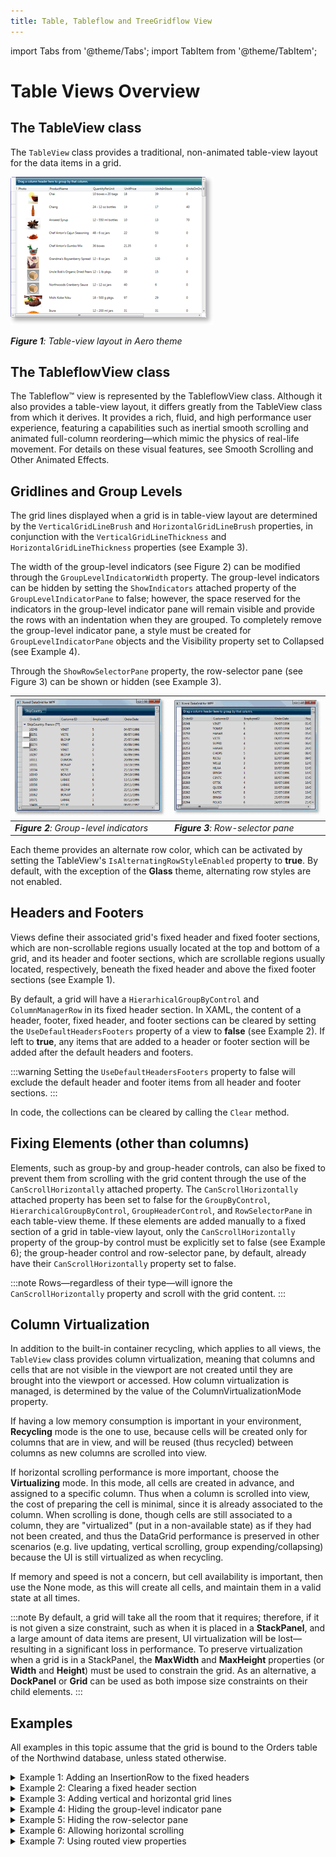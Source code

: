 ```yaml
---
title: Table, Tableflow and TreeGridflow View
---
```


import Tabs from '@theme/Tabs';
import TabItem from '@theme/TabItem';

# Table Views Overview

## The TableView class
The `TableView` class provides a traditional, non-animated table-view layout for the data items in a grid. 

![TableView](/img/TableView_thumb.png)

***Figure 1**: Table-view layout in Aero theme*

## The TableflowView class
The Tableflow™ view is represented by the TableflowView class. Although it also provides a table-view layout, it differs greatly from the TableView class from which it derives. It provides a rich, fluid, and high performance user experience, featuring a capabilities such as inertial smooth scrolling and animated full-column reordering—which mimic the physics of real-life movement. For details on these visual features, see Smooth Scrolling and Other Animated Effects.

## Gridlines and Group Levels
The grid lines displayed when a grid is in table-view layout are determined by the `VerticalGridLineBrush` and `HorizontalGridLineBrush` properties, in conjunction with the `VerticalGridLineThickness` and `HorizontalGridLineThickness` properties (see Example 3). 

The width of the group-level indicators (see Figure 2) can be modified through the `GroupLevelIndicatorWidth` property. The group-level indicators can be hidden by setting the `ShowIndicators` attached property of the `GroupLevelIndicatorPane` to false; however, the space reserved for the indicators in the group-level indicator pane will remain visible and provide the rows with an indentation when they are grouped. To completely remove the group-level indicator pane, a style must be created for `GroupLevelIndicatorPane` objects and the Visibility property set to Collapsed (see Example 4).

Through the `ShowRowSelectorPane` property, the row-selector pane (see Figure 3) can be shown or hidden (see Example 3).

|![tableViews_Figure2](/img/tableViews_Figure2_thumb.gif)|![tableViews_Figure3](/img/tableViews_Figure3_thumb.gif)|
|--------------------------------------------------------|--------------------------------------------------------|
|***Figure 2**: Group-level indicators*|***Figure 3**: Row-selector pane*|

Each theme provides an alternate row color, which can be activated by setting the TableView's `IsAlternatingRowStyleEnabled` property to **true**. By default, with the exception of the **Glass** theme, alternating row styles are not enabled.

## Headers and Footers
Views define their associated grid's fixed header and fixed footer sections, which are non-scrollable regions usually located at the top and bottom of a grid, and its header and footer sections, which are scrollable regions usually located, respectively, beneath the fixed header and above the fixed footer sections (see Example 1).

By default, a grid will have a `HierarhicalGroupByControl` and `ColumnManagerRow` in its fixed header section. In XAML, the content of a header, footer, fixed header, and footer sections can be cleared by setting the `UseDefaultHeadersFooters` property of a view to **false** (see Example 2). If left to **true**, any items that are added to a header or footer section will be added after the default headers and footers.

:::warning
Setting the `UseDefaultHeadersFooters` property to false will exclude the default header and footer items from all header and footer sections.
:::

In code, the collections can be cleared by calling the `Clear` method.

## Fixing Elements (other than columns)
Elements, such as group-by and group-header controls, can also be fixed to prevent them from scrolling with the grid content through the use of the `CanScrollHorizontally` attached property. The `CanScrollHorizontally` attached property has been set to false for the `GroupByControl`, `HierarchicalGroupByControl`,  `GroupHeaderControl`, and `RowSelectorPane` in each table-view theme. If these elements are added manually to a fixed section of a grid in table-view layout, only the `CanScrollHorizontally` property of the group-by control must be explicitly set to false (see Example 6); the group-header control and row-selector pane, by default, already have their `CanScrollHorizontally` property set to false.

:::note
Rows—regardless of their type—will ignore the `CanScrollHorizontally` property and scroll with the grid content.
:::

## Column Virtualization
In addition to the built-in container recycling, which applies to all views, the `TableView` class provides column virtualization, meaning that columns and cells that are not visible in the viewport are not created until they are brought into the viewport or accessed. How column virtualization is managed, is determined by the value of the ColumnVirtualizationMode property.

If having a low memory consumption is important in your environment, **Recycling** mode is the one to use, because cells will be created only for columns that are in view, and will be reused (thus recycled) between columns as new columns are scrolled into view. 

If horizontal scrolling performance is more important, choose the **Virtualizing** mode.  In this mode, all cells are created in advance, and assigned to a specific column.  Thus when a column is scrolled into view, the cost of preparing the cell is minimal, since it is already associated to the column.  When scrolling is done, though cells are still associated to a column, they are "virtualized" (put in a non-available state) as if they had not been created, and thus the DataGrid performance is preserved in other scenarios (e.g. live updating, vertical scrolling, group expending/collapsing) because the UI is still virtualized as when recycling. 

If memory and speed is not a concern, but cell availability is important, then use the None mode, as this will create all cells, and maintain them in a valid state at all times.

:::note
By default, a grid will take all the room that it requires; therefore, if it is not given a size constraint, such as when it is placed in a **StackPanel**, and a large amount of data items are present, UI virtualization will be lost—resulting in a significant loss in performance. To preserve virtualization when a grid is in a StackPanel, the **MaxWidth** and **MaxHeight** properties (or **Width** and **Height**) must be used to constrain the grid. As an alternative, a **DockPanel** or **Grid** can be used as both impose size constraints on their child elements.
:::

## Examples
All examples in this topic assume that the grid is bound to the Orders table of the Northwind database, unless stated otherwise.

<details>

  <summary>Example 1: Adding an InsertionRow to the fixed headers</summary>

  The following example demonstrates how to add an InsertionRow to the fixed header section of a grid. 

  ```xml
  <Grid xmlns:xcdg="http://schemas.xceed.com/wpf/xaml/datagrid">
    <Grid.Resources>
      <xcdg:DataGridCollectionViewSource x:Key="cvs_orders"
                                      Source="{Binding Source={x:Static Application.Current},
                                                        Path=Orders}"/>
    </Grid.Resources>
    <xcdg:DataGridControl x:Name="OrdersGrid"
                          ItemsSource="{Binding Source={StaticResource cvs_orders}}">
        <xcdg:DataGridControl.View>
          <xcdg:TableView>

            <xcdg:TableView.FixedHeaders>
                <DataTemplate>
                  <xcdg:InsertionRow/>
                </DataTemplate>
            </xcdg:TableView.FixedHeaders>
          </xcdg:TableView>
        </xcdg:DataGridControl.View>
    </xcdg:DataGridControl>
  </Grid>
  ```
</details>

<details>

  <summary>Example 2: Clearing a fixed header section</summary>

  The following example demonstrates how to clear the content of all header and footer sections of a grid using its view's **UseDefaultHeadersFooters** property.

  <Tabs>
    <TabItem value="xaml" label="XAML" default>

      ```xml
      <Grid xmlns:xcdg="http://schemas.xceed.com/wpf/xaml/datagrid">
        <Grid.Resources>
          <xcdg:DataGridCollectionViewSource x:Key="cvs_orders"
                                          Source="{Binding Source={x:Static Application.Current},
                                                            Path=Orders}"/>
        </Grid.Resources>
        <xcdg:DataGridControl x:Name="OrdersGrid"
                              ItemsSource="{Binding Source={StaticResource cvs_orders}}">
            <xcdg:DataGridControl.View>
              <xcdg:CardView UseDefaultHeadersFooters="False"/>
            </xcdg:DataGridControl.View>
        </xcdg:DataGridControl>
      </Grid>
      ```
    </TabItem>
    <TabItem value="csharp" label="C#">

      ```csharp
      CardView view = new CardView();
      view.UseDefaultHeadersFooters = false;
      dataGridControl.View = view;
      ```
    </TabItem>
    <TabItem value="vbnet" label="VB.NET">

      ```vbnet
        Dim view As New CardView()
        view.UseDefaultHeadersFooters = False
        dataGridControl.View = view
      ```
    </TabItem>
  </Tabs>
</details>

<details>

  <summary>Example 3: Adding vertical and horizontal grid lines</summary>

  The following example demonstrates how to add vertical and horizontal grid lines to a grid in table-view layout. A style for the ColumnManagerRow objects has been added to the resources to remove the horizontal grid line drawn above the column-manager row in the fixed headers.

  <Tabs>
    <TabItem value="xaml" label="XAML" default>

      ```xml
        <Grid xmlns:xcdg="http://schemas.xceed.com/wpf/xaml/datagrid">
          <Grid.Resources>
              <Style TargetType="{x:Type xcdg:ColumnManagerRow}">
                <Setter Property="BorderThickness" Value="0"/>
              </Style>
              <xcdg:DataGridCollectionViewSource x:Key="cvs_orders"
                                            Source="{Binding Source={x:Static Application.Current},
                                                              Path=Orders}"/>
          </Grid.Resources>   
          <xcdg:DataGridControl x:Name="OrdersGrid"
                                ItemsSource="{Binding Source={StaticResource cvs_orders}}">
              <xcdg:DataGridControl.View>

                <xcdg:TableView HorizontalGridLineThickness="1" VerticalGridLineThickness="1">
                  <xcdg:TableView.HorizontalGridLineBrush>
                      <SolidColorBrush Color="Orange"/>
                  </xcdg:TableView.HorizontalGridLineBrush>
                  <xcdg:TableView.VerticalGridLineBrush>
                      <SolidColorBrush Color="Orange"/>
                  </xcdg:TableView.VerticalGridLineBrush>
                </xcdg:TableView> 
              </xcdg:DataGridControl.View>
          </xcdg:DataGridControl>
        </Grid>
      ```
    </TabItem>
    <TabItem value="csharp" label="C#">

      ```csharp
      TableView view = new TableView();
      view.HorizontalGridLineThickness = 1;
      view.VerticalGridLineThickness = 1;

      view.HorizontalGridLineBrush = Brushes.Orange;
      view.VerticalGridLineBrush = Brushes.Orange;

      dataGridControl.View = view;
      ```
    </TabItem>
    <TabItem value="vbnet" label="VB.NET">

      ```vbnet
      Dim view As New TableView()
      view.HorizontalGridLineThickness = 1
      view.VerticalGridLineThickness = 1

      view.HorizontalGridLineBrush = Brushes.Orange
      view.VerticalGridLineBrush = Brushes.Orange

      dataGridControl.View = view
      ```
    </TabItem>
  </Tabs>
</details>

<details>

  <summary>Example 4: Hiding the group-level indicator pane</summary>

  The following example demonstrates how to hide the group-level indicator pane by creating a style which sets the `Visibility` property of `GroupLevelIndicatorPane` objects to **Collapsed**.

  <Tabs>
    <TabItem value="xaml" label="XAML" default>

      ```xml
      <Grid xmlns:xcdg="http://schemas.xceed.com/wpf/xaml/datagrid">
        <Grid.Resources>
          <Style TargetType="{x:Type xcdg:GroupLevelIndicatorPane}">
            <Setter Property="Visibility" Value="Collapsed"/>
          </Style>
          <xcdg:DataGridCollectionViewSource x:Key="cvs_orders"
                                          Source="{Binding Source={x:Static Application.Current},
                                                            Path=Orders}">
            <xcdg:DataGridCollectionViewSource.GroupDescriptions>
              <xcdg:DataGridGroupDescription PropertyName="ShipCountry"/>
            </xcdg:DataGridCollectionViewSource.GroupDescriptions>
          </xcdg:DataGridCollectionViewSource>
        </Grid.Resources>
        <xcdg:DataGridControl x:Name="OrdersGrid"
                              ItemsSource="{Binding Source={StaticResource cvs_orders}}"/>
      </Grid>
      ```
    </TabItem>
  </Tabs>
</details>

<details>

  <summary>Example 5: Hiding the row-selector pane</summary>

  The following example demonstrates how to hide the row-selector pane. 

  <Tabs>
    <TabItem value="xaml" label="XAML" default>

      ```xml
      <Grid xmlns:xcdg="http://schemas.xceed.com/wpf/xaml/datagrid">
        <Grid.Resources>
          <xcdg:DataGridCollectionViewSource x:Key="cvs_orders"
                                          Source="{Binding Source={x:Static Application.Current},
                                                            Path=Orders}"/>
        </Grid.Resources>
        <xcdg:DataGridControl x:Name="OrdersGrid"
                              ItemsSource="{Binding Source={StaticResource cvs_orders}}">
            <xcdg:DataGridControl.View>
              <xcdg:TableView ShowRowSelectorPane="False"/>
            </xcdg:DataGridControl.View>
        </xcdg:DataGridControl>
      </Grid>
      ```
    </TabItem>
    <TabItem value="csharp" label="C#">

      ```csharp
        TableView view = new TableView();
        view.ShowRowSelectorPane = false;
        dataGridControl.View = view;
      ```
    </TabItem>
    <TabItem value="vbnet" label="VB.NET">

      ```vbnet
        Dim view As New TableView()
        view.ShowRowSelectorPane = False
        dataGridControl.View = view
      ```
    </TabItem>
  </Tabs>
</details>

<details>

  <summary>Example 6: Allowing horizontal scrolling</summary>

  The following example demonstrates how to prevent horizontal scrolling of the group-by control in the fixed header section.

  <Tabs>
    <TabItem value="xaml" label="XAML" default>

      ```xml
        <Grid xmlns:xcdg="http://schemas.xceed.com/wpf/xaml/datagrid">
          <Grid.Resources>
            <xcdg:DataGridCollectionViewSource x:Key="cvs_orders"
                                              Source="{Binding Source={x:Static Application.Current},
                                                                Path=Orders}">
              <xcdg:DataGridCollectionViewSource.GroupDescriptions>
                <xcdg:DataGridGroupDescription PropertyName="ShipCountry"/>
              </xcdg:DataGridCollectionViewSource.GroupDescriptions>
            </xcdg:DataGridCollectionViewSource>
          </Grid.Resources>

          <xcdg:DataGridControl x:Name="OrdersGrid"
                                ItemsSource="{Binding Source={StaticResource cvs_orders}}">
            <xcdg:DataGridControl.View>
              <xcdg:TableView UseDefaultHeadersFooters="False">
                <xcdg:TableView.FixedHeaders>
                  <DataTemplate>
                    <xcdg:GroupByControl xcdg:TableView.CanScrollHorizontally="True"/>
                  </DataTemplate>
                  <DataTemplate>
                    <xcdg:ColumnManagerRow/>
                  </DataTemplate>
                </xcdg:TableView.FixedHeaders>
              </xcdg:TableView>
            </xcdg:DataGridControl.View>
          </xcdg:DataGridControl>
        </Grid>
      ```
    </TabItem>
  </Tabs>
</details>

<details>

  <summary>Example 7: Using routed view properties</summary>

  The following example demonstrates how to set routed view properties on detail configurations to change the width of their detail indicators as well as to fix columns and remove the fixed-column splitter.

  <Tabs>
    <TabItem value="xaml" label="XAML" default>

      ```xml
          <Grid xmlns:xcdg="http://schemas.xceed.com/wpf/xaml/datagrid"
                xmlns:local="clr-namespace:Xceed.Wpf.Documentation">
            <Grid.Resources>
              <xcdg:DataGridCollectionViewSource x:Key="cvs_employees"
                                                  Source="{Binding Source={x:Static Application.Current},
                                                              Path=Employees}" />
            </Grid.Resources>
            <xcdg:DataGridControl x:Name="EmployeesGrid"
                                ItemsSource="{Binding Source={StaticResource cvs_employees}}"
                                AutoCreateDetailConfigurations="True">
              <xcdg:DataGridControl.Columns>
                  <xcdg:Column FieldName="Photo"
                              Visible="False" />
              </xcdg:DataGridControl.Columns>
              <xcdg:DataGridControl.DetailConfigurations>
                  <xcdg:DetailConfiguration RelationName="Employee_Orders"
                                            Title="Employee Orders"
                                            xcdg:TableView.DetailIndicatorWidth="50"
                                            xcdg:TableView.FixedColumnCount="2">
                    <xcdg:DetailConfiguration.Columns>
                        <xcdg:Column FieldName="EmployeeID"
                                    Visible="False" />
                    </xcdg:DetailConfiguration.Columns>
                    <xcdg:DetailConfiguration.DetailConfigurations>
                        <xcdg:DetailConfiguration RelationName="Order_OrderDetails"
                                                  Title="Order Details"
                                                  xcdg:TableView.ShowFixedColumnSplitter="False"
                                                  xcdg:TableView.DetailIndicatorWidth="50"/>
                    </xcdg:DetailConfiguration.DetailConfigurations>
                  </xcdg:DetailConfiguration>
              </xcdg:DataGridControl.DetailConfigurations>
            </xcdg:DataGridControl>
          </Grid>
      ```
    </TabItem>
    <TabItem value="csharp" label="C#">

      ```csharp
        dataGridControl.AutoCreateDetailConfigurations = true;
        dataGridControl.Columns[ "Photo" ].Visible = false;
        DetailConfiguration detailConfiguration = new DetailConfiguration();
        detailConfiguration.RelationName = "Employee_Orders";
        detailConfiguration.Title = "Employee Orders";
        detailConfiguration.Columns[ "EmployeeID" ].Visible = false;
        detailConfiguration.SetValue( TableView.DetailIndicatorWidthProperty, 50 );
        detailConfiguration.SetValue( TableView.FixedColumnCountProperty, 2 );
        DetailConfiguration childDetailConfiguration = new DetailConfiguration();
        childDetailConfiguration.RelationName = "Order_OrderDetails";
        childDetailConfiguration.Title = "Order Details";
        childDetailConfiguration.SetValue( TableView.ShowFixedColumnSplitterProperty, false );
        childDetailConfiguration.SetValue( TableView.DetailIndicatorWidthProperty, 50 );
        detailConfiguration.DetailConfigurations.Add( childDetailConfiguration );
        dataGridControl.DetailConfigurations.Add( detailConfiguration );
      ```
    </TabItem>
    <TabItem value="vbnet" label="VB.NET">

      ```vbnet
        dataGridControl.AutoCreateDetailConfigurations = True
        dataGridControl.Columns( "Photo" ).Visible = False
        Dim detailConfiguration As New DetailConfiguration()
        detailConfiguration.RelationName = "Employee_Orders"
        detailConfiguration.Title = "Employee Orders"
        detailConfiguration.Columns( "EmployeeID" ).Visible = False
        detailConfiguration.SetValue( TableView.DetailIndicatorWidthProperty, 50 )
        detailConfiguration.SetValue( TableView.FixedColumnCountProperty, 2 )
        Dim childDetailConfiguration As New DetailConfiguration()
        childDetailConfiguration.RelationName = "Order_OrderDetails"
        childDetailConfiguration.Title = "Order Details"
        childDetailConfiguration.SetValue( TableView.ShowFixedColumnSplitterProperty, false )
        childDetailConfiguration.SetValue( TableView.DetailIndicatorWidthProperty, 50 )
        detailConfiguration.DetailConfigurations.Add( childDetailConfiguration )
        dataGridControl.DetailConfigurations.Add( detailConfiguration )
      ```
    </TabItem>
  </Tabs>
</details>